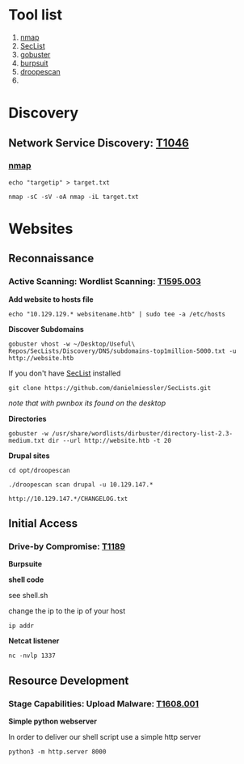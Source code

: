 # Tool list
1. [nmap](https://www.kali.org/tools/nmap/)
2. [SecList](https://www.kali.org/tools/seclists/)
3. [gobuster](https://www.kali.org/tools/gobuster/)
4. [burpsuit](https://www.kali.org/tools/burpsuite/)
5. [droopescan]()
6. 


# Discovery
## Network Service Discovery: [T1046](https://attack.mitre.org/techniques/T1046/)


### [nmap](https://github.com/Johan-p/nmap-cheatsheet)

`echo "targetip" > target.txt`

`nmap -sC -sV -oA nmap -iL target.txt`

# Websites
## Reconnaissance
### Active Scanning: Wordlist Scanning: [T1595.003](https://attack.mitre.org/techniques/T1595/003/) 

**Add website to hosts file**

`echo "10.129.129.* websitename.htb" | sudo tee -a /etc/hosts`

**Discover Subdomains**

`gobuster vhost -w ~/Desktop/Useful\ Repos/SecLists/Discovery/DNS/subdomains-top1million-5000.txt -u http://website.htb`

If you don't have [SecList](https://www.kali.org/tools/seclists/) installed

`git clone https://github.com/danielmiessler/SecLists.git`
 
 *note that with pwnbox its found on the desktop*

**Directories**

`gobuster -w /usr/share/wordlists/dirbuster/directory-list-2.3-medium.txt dir --url http://website.htb -t 20`

**Drupal sites**
 
`cd opt/droopescan`

`./droopescan scan drupal -u 10.129.147.*`

`http://10.129.147.*/CHANGELOG.txt`

## Initial Access
###  Drive-by Compromise: [T1189](https://attack.mitre.org/techniques/T1189/) 

**Burpsuite**

**shell code**

see shell.sh

change the ip to the ip of your host

`ip addr`

**Netcat listener**

`nc -nvlp 1337`

## Resource Development
### Stage Capabilities: Upload Malware: [T1608.001](https://attack.mitre.org/techniques/T1608/001/)
**Simple python webserver**

In order to deliver our shell script use a simple http server

`python3 -m http.server 8000`


